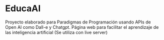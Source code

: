 # EducaAI
Proyecto elaborado para Paradigmas de Programación usando APIs de Open AI como Dall-e y Chatgpt. Página web para facilitar el aprendizaje  de las inteligencia artificial (Se utiliza con live server)
